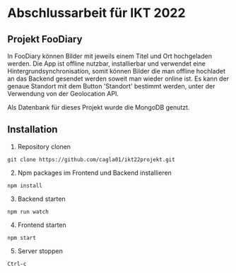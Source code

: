 # Abschlussarbeit für IKT 2022

## Projekt FooDiary 
In FooDiary können Bilder mit jeweils einem Titel und Ort hochgeladen werden.
Die App ist offline nutzbar, installierbar und verwendet eine Hintergrundsynchronisation, somit können Bilder die man offline hochladet 
an das Backend gesendet werden soweit man wieder online ist. 
Es kann der genaue Standort mit dem Button 'Standort' bestimmt werden, unter der Verwendung von der Geolocation API.

Als Datenbank für dieses Projekt wurde die MongoDB genutzt.


## Installation

1. Repository clonen
```
git clone https://github.com/cagla01/ikt22projekt.git
```
2. Npm packages im Frontend und Backend installieren
```
npm install 
```
3. Backend starten 
```
npm run watch
```
4. Frontend starten 
```
npm start
```
5. Server stoppen
```
Ctrl-c
```